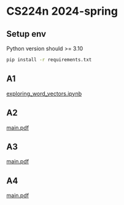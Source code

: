 # CS224n 2024-spring

## Setup env
Python version should >= 3.10
```bash
pip install -r requirements.txt
```

## A1
[exploring_word_vectors.ipynb](./a1/exploring_word_vectors.ipynb)

## A2
[main.pdf](./a2/latex/main.pdf)

## A3
[main.pdf](./a3/latex/main.pdf)

## A4
[main.pdf](./a4/latex/main.pdf)